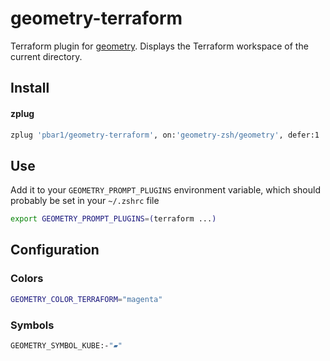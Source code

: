 # geometry-terraform

Terraform plugin for [geometry][1]. Displays the Terraform workspace of the current directory. 

## Install
#### zplug
```sh
zplug 'pbar1/geometry-terraform', on:'geometry-zsh/geometry', defer:1
```

## Use
Add it to your `GEOMETRY_PROMPT_PLUGINS` environment variable, which should probably be set in your `~/.zshrc` file
```sh
export GEOMETRY_PROMPT_PLUGINS=(terraform ...)
```

## Configuration

### Colors

```sh
GEOMETRY_COLOR_TERRAFORM="magenta"
```


### Symbols

```sh
GEOMETRY_SYMBOL_KUBE:-"▰"
```


[1]: https://github.com/geometry-zsh/geometry
